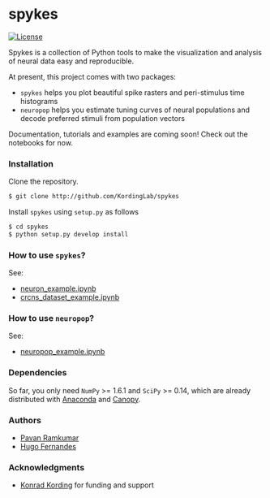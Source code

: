 # spykes

[![License](https://img.shields.io/badge/license-MIT-blue.svg?style=flat)](https://github.com/KordingLab/spykes/blob/master/LICENSE)

Spykes is a collection of Python tools to make the visualization and analysis of neural data easy and reproducible.

At present, this project comes with two packages:
- ```spykes``` helps you plot beautiful spike rasters and peri-stimulus time histograms
- ```neuropop``` helps you estimate tuning curves of neural populations and decode preferred stimuli from population vectors

Documentation, tutorials and examples are coming soon! Check out the notebooks for now.

### Installation

Clone the repository.

```bash
$ git clone http://github.com/KordingLab/spykes
```

Install `spykes` using `setup.py` as follows

```bash
$ cd spykes
$ python setup.py develop install
```

### How to use ```spykes```?

See:
- [neuron_example.ipynb](https://github.com/KordingLab/spykes/blob/master/notebooks/neuron_example.ipynb)
- [crcns_dataset_example.ipynb](https://github.com/KordingLab/spykes/blob/master/notebooks/crcns_dataset_example.ipynb)

### How to use ```neuropop```?

See:
- [neuropop_example.ipynb](https://github.com/KordingLab/spykes/blob/master/notebooks/neuropop_example.ipynb)

### Dependencies

So far, you only need ```NumPy``` >= 1.6.1 and ```SciPy``` >= 0.14, which are already distributed with [Anaconda](https://www.continuum.io/downloads) and [Canopy](https://www.enthought.com/products/canopy/). 

### Authors

* [Pavan Ramkumar](http:/github.com/pavanramkumar)
* [Hugo Fernandes](http:/github.com/hugoguh)

### Acknowledgments

* [Konrad Kording](http://kordinglab.com) for funding and support
